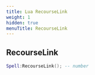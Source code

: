```yaml
---
title: Lua RecourseLink
weight: 1
hidden: true
menuTitle: RecourseLink
---
```

## RecourseLink
```lua
Spell:RecourseLink(); -- number
```